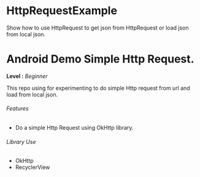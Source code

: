 # HttpRequestExample
Show how to use HttpRequest to get json from HttpRequest or load json from local json.

# Android Demo Simple Http Request.

**Level :** *Beginner*

This repo using for experimenting to do simple Http request from url and load from local json.

###### Features
- Do a simple Http Request using OkHttp library.

###### Library Use
- OkHttp
- RecyclerView
